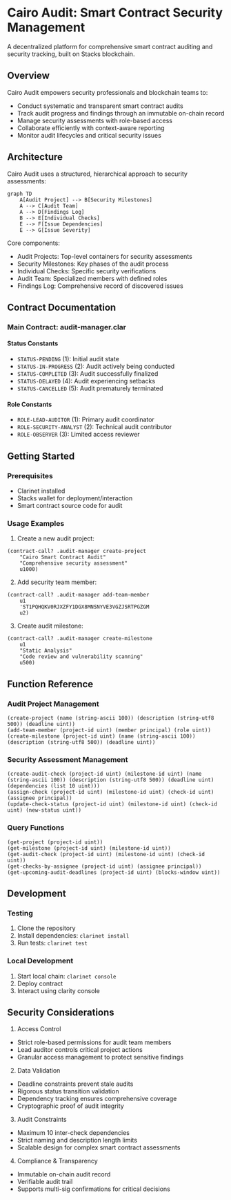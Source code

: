 # Cairo Audit: Smart Contract Security Management

A decentralized platform for comprehensive smart contract auditing and security tracking, built on Stacks blockchain.

## Overview

Cairo Audit empowers security professionals and blockchain teams to:
- Conduct systematic and transparent smart contract audits
- Track audit progress and findings through an immutable on-chain record
- Manage security assessments with role-based access
- Collaborate efficiently with context-aware reporting
- Monitor audit lifecycles and critical security issues

## Architecture

Cairo Audit uses a structured, hierarchical approach to security assessments:

```mermaid
graph TD
    A[Audit Project] --> B[Security Milestones]
    A --> C[Audit Team]
    A --> D[Findings Log]
    B --> E[Individual Checks]
    E --> F[Issue Dependencies]
    E --> G[Issue Severity]
```

Core components:
- Audit Projects: Top-level containers for security assessments
- Security Milestones: Key phases of the audit process
- Individual Checks: Specific security verifications
- Audit Team: Specialized members with defined roles
- Findings Log: Comprehensive record of discovered issues

## Contract Documentation

### Main Contract: audit-manager.clar

#### Status Constants
- `STATUS-PENDING` (1): Initial audit state
- `STATUS-IN-PROGRESS` (2): Audit actively being conducted
- `STATUS-COMPLETED` (3): Audit successfully finalized
- `STATUS-DELAYED` (4): Audit experiencing setbacks
- `STATUS-CANCELLED` (5): Audit prematurely terminated

#### Role Constants
- `ROLE-LEAD-AUDITOR` (1): Primary audit coordinator
- `ROLE-SECURITY-ANALYST` (2): Technical audit contributor
- `ROLE-OBSERVER` (3): Limited access reviewer

## Getting Started

### Prerequisites
- Clarinet installed
- Stacks wallet for deployment/interaction
- Smart contract source code for audit

### Usage Examples

1. Create a new audit project:
```clarity
(contract-call? .audit-manager create-project 
    "Cairo Smart Contract Audit" 
    "Comprehensive security assessment" 
    u1000)
```

2. Add security team member:
```clarity
(contract-call? .audit-manager add-team-member 
    u1 
    'ST1PQHQKV0RJXZFY1DGX8MNSNYVE3VGZJSRTPGZGM 
    u2)
```

3. Create audit milestone:
```clarity
(contract-call? .audit-manager create-milestone 
    u1 
    "Static Analysis" 
    "Code review and vulnerability scanning" 
    u500)
```

## Function Reference

### Audit Project Management

```clarity
(create-project (name (string-ascii 100)) (description (string-utf8 500)) (deadline uint))
(add-team-member (project-id uint) (member principal) (role uint))
(create-milestone (project-id uint) (name (string-ascii 100)) (description (string-utf8 500)) (deadline uint))
```

### Security Assessment Management

```clarity
(create-audit-check (project-id uint) (milestone-id uint) (name (string-ascii 100)) (description (string-utf8 500)) (deadline uint) (dependencies (list 10 uint)))
(assign-check (project-id uint) (milestone-id uint) (check-id uint) (assignee principal))
(update-check-status (project-id uint) (milestone-id uint) (check-id uint) (new-status uint))
```

### Query Functions

```clarity
(get-project (project-id uint))
(get-milestone (project-id uint) (milestone-id uint))
(get-audit-check (project-id uint) (milestone-id uint) (check-id uint))
(get-checks-by-assignee (project-id uint) (assignee principal))
(get-upcoming-audit-deadlines (project-id uint) (blocks-window uint))
```

## Development

### Testing
1. Clone the repository
2. Install dependencies: `clarinet install`
3. Run tests: `clarinet test`

### Local Development
1. Start local chain: `clarinet console`
2. Deploy contract
3. Interact using clarity console

## Security Considerations

1. Access Control
- Strict role-based permissions for audit team members
- Lead auditor controls critical project actions
- Granular access management to protect sensitive findings

2. Data Validation
- Deadline constraints prevent stale audits
- Rigorous status transition validation
- Dependency tracking ensures comprehensive coverage
- Cryptographic proof of audit integrity

3. Audit Constraints
- Maximum 10 inter-check dependencies
- Strict naming and description length limits
- Scalable design for complex smart contract assessments

4. Compliance & Transparency
- Immutable on-chain audit record
- Verifiable audit trail
- Supports multi-sig confirmations for critical decisions